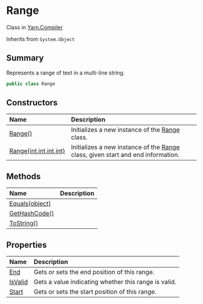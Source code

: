# Range

Class in [Yarn.Compiler](/docs/api/csharp/yarn.compiler.md)

Inherits from `System.Object`

## Summary


Represents a range of text in a multi-line string.


```csharp
public class Range
```

## Constructors

|Name|Description|
|:---|:---|
|[Range()](/docs/api/csharp/yarn.compiler.range..ctor-2.md)|Initializes a new instance of the  [Range](yarn.compiler.range.md)  class.|
|[Range(int,int,int,int)](/docs/api/csharp/yarn.compiler.range..ctor-1.md)|Initializes a new instance of the  [Range](yarn.compiler.range.md)  class, given start and end information.|

## Methods

|Name|Description|
|:---|:---|
|[Equals(object)](/docs/api/csharp/yarn.compiler.range.equals.md)||
|[GetHashCode()](/docs/api/csharp/yarn.compiler.range.gethashcode.md)||
|[ToString()](/docs/api/csharp/yarn.compiler.range.tostring.md)||

## Properties

|Name|Description|
|:---|:---|
|[End](/docs/api/csharp/yarn.compiler.range.end.md)|Gets or sets the end position of this range.|
|[IsValid](/docs/api/csharp/yarn.compiler.range.isvalid.md)|Gets a value indicating whether this range is valid.|
|[Start](/docs/api/csharp/yarn.compiler.range.start.md)|Gets or sets the start position of this range.|

